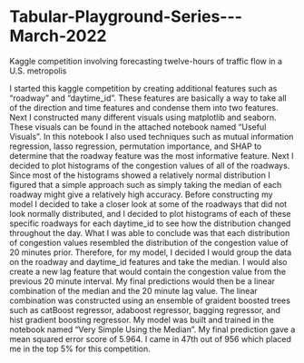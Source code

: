 # Tabular-Playground-Series---March-2022
Kaggle competition involving forecasting twelve-hours of traffic flow in a U.S. metropolis

I started this kaggle competition by creating additional features such as “roadway” and “daytime_id”. These features are basically a way to take all of the direction and time features and condense them into two features. Next I constructed many different visuals using matplotlib and seaborn. These visuals can be found in the attached notebook named “Useful Visuals”. In this notebook I also used techniques such as mutual information regression, lasso regression, permutation importance, and SHAP to determine that the roadway feature was the most informative feature. Next I decided to plot histograms of the congestion values of all of the roadways. Since most of the histograms showed a relatively normal distribution I figured that a simple approach such as simply taking the median of each roadway might give a relatively high accuracy. Before constructing my model I decided to take a closer look at some of the roadways that did not look normally distributed, and I decided to plot histograms of each of these specific roadways for each daytime_id to see how the distribution changed throughout the day. What I was able to conclude was that each distribution of congestion values resembled the distribution of the congestion value of 20 minutes prior. Therefore, for my model, I decided I would group the data on the roadway and daytime_id features and take the median. I would also create a new lag feature that would contain the congestion value from the previous 20 minute interval. My final predictions would then be a linear combination of the median and the 20 minute lag value. The linear combination was constructed using an ensemble of graident boosted trees such as catBoost regressor, adaboost regressor, bagging regressor, and hist gradient boosting regressor. My model was built and trained in the notebook named “Very Simple Using the Median”. My final prediction gave a mean squared error score of 5.964. I came in 47th out of 956 which placed me in the top 5% for this competition. 
